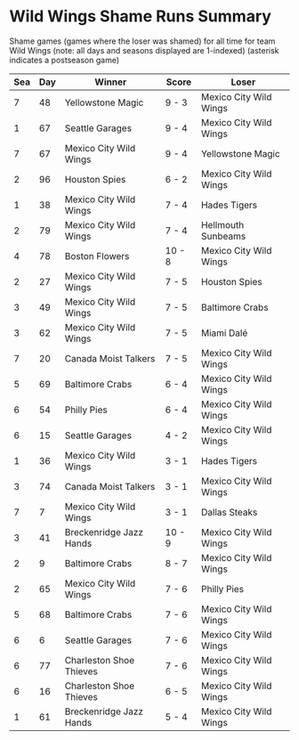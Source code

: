 # Wild Wings Shame Runs Summary



Shame games (games where the loser was shamed) for all time for team Wild Wings (note: all days and seasons displayed are 1-indexed) (asterisk indicates a postseason game)


| Sea | Day | Winner | Score | Loser | 
| ------ |------ |------ |------ |------ |
| 7 | 48 | Yellowstone Magic | 9 - 3 | Mexico City Wild Wings | 
| 1 | 67 | Seattle Garages | 9 - 4 | Mexico City Wild Wings | 
| 7 | 67 | Mexico City Wild Wings | 9 - 4 | Yellowstone Magic | 
| 2 | 96 | Houston Spies | 6 - 2 | Mexico City Wild Wings | 
| 1 | 38 | Mexico City Wild Wings | 7 - 4 | Hades Tigers | 
| 2 | 79 | Mexico City Wild Wings | 7 - 4 | Hellmouth Sunbeams | 
| 4 | 78 | Boston Flowers | 10 - 8 | Mexico City Wild Wings | 
| 2 | 27 | Mexico City Wild Wings | 7 - 5 | Houston Spies | 
| 3 | 49 | Mexico City Wild Wings | 7 - 5 | Baltimore Crabs | 
| 3 | 62 | Mexico City Wild Wings | 7 - 5 | Miami Dalé | 
| 7 | 20 | Canada Moist Talkers | 7 - 5 | Mexico City Wild Wings | 
| 5 | 69 | Baltimore Crabs | 6 - 4 | Mexico City Wild Wings | 
| 6 | 54 | Philly Pies | 6 - 4 | Mexico City Wild Wings | 
| 6 | 15 | Seattle Garages | 4 - 2 | Mexico City Wild Wings | 
| 1 | 36 | Mexico City Wild Wings | 3 - 1 | Hades Tigers | 
| 3 | 74 | Canada Moist Talkers | 3 - 1 | Mexico City Wild Wings | 
| 7 | 7 | Mexico City Wild Wings | 3 - 1 | Dallas Steaks | 
| 3 | 41 | Breckenridge Jazz Hands | 10 - 9 | Mexico City Wild Wings | 
| 2 | 9 | Baltimore Crabs | 8 - 7 | Mexico City Wild Wings | 
| 2 | 65 | Mexico City Wild Wings | 7 - 6 | Philly Pies | 
| 5 | 68 | Baltimore Crabs | 7 - 6 | Mexico City Wild Wings | 
| 6 | 6 | Seattle Garages | 7 - 6 | Mexico City Wild Wings | 
| 6 | 77 | Charleston Shoe Thieves | 7 - 6 | Mexico City Wild Wings | 
| 6 | 16 | Charleston Shoe Thieves | 6 - 5 | Mexico City Wild Wings | 
| 1 | 61 | Breckenridge Jazz Hands | 5 - 4 | Mexico City Wild Wings | 


